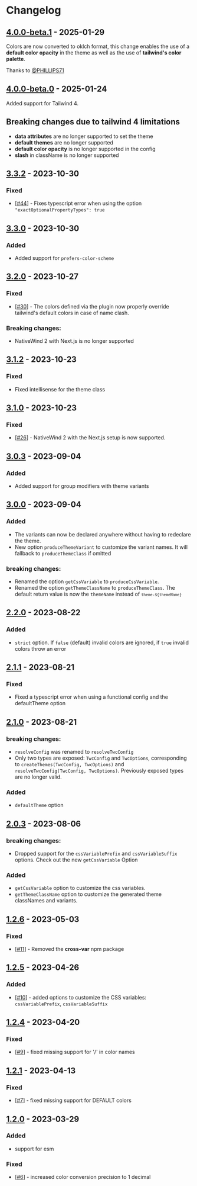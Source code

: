 # Changelog

## [4.0.0-beta.1](https://github.com/L-Blondy/tw-colors/compare/v4.0.0-beta.0...v4.0.0-beta.1) - 2025-01-29

Colors are now converted to oklch format, this change enables the use of a **default color opacity** in the theme as well as the use of **tailwind's color palette**.

Thanks to [@PHILLIPS71](https://github.com/PHILLIPS71)

## [4.0.0-beta.0](https://github.com/L-Blondy/tw-colors/compare/v3.3.2...v4.0.0-beta.0) - 2025-01-24

Added support for Tailwind 4.

## Breaking changes due to tailwind 4 limitations
- **data attributes** are no longer supported to set the theme
- **default themes** are no longer supported
- **default color opacity** is no longer supported in the config
- **slash** in className is no longer supported

## [3.3.2](https://github.com/L-Blondy/tw-colors/compare/v3.3.1...v3.3.2) - 2023-10-30

### Fixed
- [[#44](https://github.com/L-Blondy/tw-colors/issues/44)] - Fixes typescript error when using the option `"exactOptionalPropertyTypes": true`

## [3.3.0](https://github.com/L-Blondy/tw-colors/compare/v3.2.0...v3.3.1) - 2023-10-30

### Added
- Added support for `prefers-color-scheme`

## [3.2.0](https://github.com/L-Blondy/tw-colors/compare/v3.1.2...v3.2.0) - 2023-10-27

### Fixed
- [[#30](https://github.com/L-Blondy/tw-colors/issues/30)] - The colors defined via the plugin now properly override tailwind's default colors in case of name clash.

### Breaking changes:
- NativeWind 2 with Next.js is no longer supported

## [3.1.2](https://github.com/L-Blondy/tw-colors/compare/v3.1.0...v3.1.2) - 2023-10-23

### Fixed
- Fixed intellisense for the theme class

## [3.1.0](https://github.com/L-Blondy/tw-colors/compare/v3.0.3...v3.1.0) - 2023-10-23

### Fixed
- [[#26](https://github.com/L-Blondy/tw-colors/issues/26)] - NativeWind 2 with the Next.js setup is now supported.

## [3.0.3](https://github.com/L-Blondy/tw-colors/compare/v3.0.0...v3.0.3) - 2023-09-04

### Added
- Added support for group modifiers with theme variants

## [3.0.0](https://github.com/L-Blondy/tw-colors/compare/v2.2.0...v3.0.0) - 2023-09-04

### Added
- The variants can now be declared anywhere without having to redeclare the theme.
- New option `produceThemeVariant` to customize the variant names. It will fallback to `produceThemeClass` if omitted

### breaking changes:
- Renamed the option `getCssVariable` to `produceCssVariable`.
- Renamed the option `getThemeClassName` to `produceThemeClass`. The default return value is now the `themeName` instead of <code>`theme-${themeName}`</code>

## [2.2.0](https://github.com/L-Blondy/tw-colors/compare/v2.1.1...v2.2.0) - 2023-08-22

### Added

- `strict` option. If `false` (default) invalid colors are ignored, if `true` invalid colors throw an error

## [2.1.1](https://github.com/L-Blondy/tw-colors/compare/v2.1.0...v2.1.1) - 2023-08-21

### Fixed

- Fixed a typescript error when using a functional config and the defaultTheme option

## [2.1.0](https://github.com/L-Blondy/tw-colors/compare/v2.0.3...v2.1.0) - 2023-08-21

### breaking changes:

- `resolveConfig` was renamed to `resolveTwcConfig`
- Only two types are exposed: `TwcConfig` and `TwcOptions`, corresponding to `createThemes(TwcConfig, TwcOptions)` and `resolveTwcConfig(TwcConfig, TwcOptions)`. Previously exposed types are no longer valid.

### Added

- `defaultTheme` option 

## [2.0.3](https://github.com/L-Blondy/tw-colors/compare/v1.2.6...v2.0.3) - 2023-08-06

### breaking changes:

- Dropped support for the `cssVariablePrefix` and `cssVariableSuffix` options. Check out the new `getCssVariable` Option

### Added

- `getCssVariable` option to customize the css variables.
- `getThemeClassName` option to customize the generated theme classNames and variants.

## [1.2.6](https://github.com/L-Blondy/tw-colors/compare/v1.2.5...v1.2.6) - 2023-05-03

### Fixed

- [[#11](https://github.com/L-Blondy/tw-colors/issues/11)] - Removed the **cross-var** npm package

## [1.2.5](https://github.com/L-Blondy/tw-colors/compare/v1.2.4...v1.2.5) - 2023-04-26

### Added

- [[#10](https://github.com/L-Blondy/tw-colors/issues/10)] - added options to customize the CSS variables: `cssVariablePrefix`, `cssVariableSuffix`

## [1.2.4](https://github.com/L-Blondy/tw-colors/compare/v1.2.1...v1.2.4) - 2023-04-20

### Fixed

- [[#9](https://github.com/L-Blondy/tw-colors/issues/9)] - fixed missing support for '/' in color names

## [1.2.1](https://github.com/L-Blondy/tw-colors/compare/v1.2.0...v1.2.1) - 2023-04-13

### Fixed

- [[#7](https://github.com/L-Blondy/tw-colors/issues/7)] - fixed missing support for DEFAULT colors

## [1.2.0](https://github.com/L-Blondy/tw-colors/compare/v1.1.6...v1.2.0) - 2023-03-29

### Added

- support for esm

### Fixed

- [[#6](https://github.com/L-Blondy/tw-colors/issues/6)] - increased color conversion precision to 1 decimal 